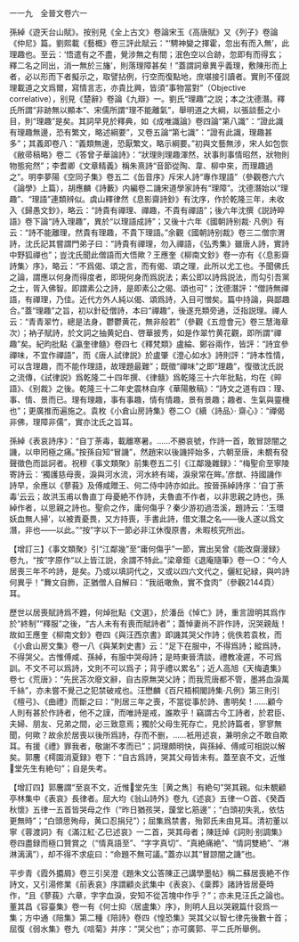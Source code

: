 一一九　全晉文卷六一

孫綽《遊天台山賦》。按别見《全上古文》卷論宋玉《高唐賦》又《列子》卷論《仲尼》篇。劉熙載《藝概》卷三評此賦云：“‘騁神變之揮霍，忽出有而入無’，此理趣也。至云：‘悟遣有之不盡，覺涉無之有間；泯色空以合跡，忽即有而得玄；釋二名之同出，消一無於三旛’，則落理障甚矣！”蓋謂詞章異乎義理，敷陳形而上者，必以形而下者擬示之，取譬拈例，行空而復點地，庶堪接引讀者。實則不僅説理載道之文爲爾，寫情言志，亦貴比興，皆須“事物當對”（Objective correlative），别見《楚辭》卷論《九辯》一。劉氏“理趣”之説；本之沈德潛。釋氏所謂“非跡無以顯本”、宋儒所謂“理不能離氣”，舉明道之大綱，以張談藝之小目，則“理趣”是矣。其詞早見於釋典，如《成唯識論》卷四論“第八識”：“證此識有理趣無邊，恐有繁文，略述綱要”，又卷五論“第七識”：“證有此識，理趣甚多”；其義即卷八：“義類無邊，恐厭繁文，略示綱要。”初與文藝無涉，宋人如包恢《敝帚稿略》卷二《答曾子華論詩》：“狀理則理趣渾然，狀事則事情昭然，狀物則物態宛然”；李耆卿《文章精義》稱朱熹詩“音節從陶、韋、柳中來，而理趣過之”。明李夢陽《空同子集》卷五二《缶音序》斥宋人詩“專作理語”（參觀卷六六《論學》上篇），胡應麟《詩藪》内編卷二譏宋道學家詩有“理障”。沈德潛始以“理趣”、“理語”連類辨似。虞山釋律然《息影齋詩鈔》有沈序，作於乾隆三年，未收入《歸愚文鈔》，略云：“詩貴有禪理、禪趣，不貴有禪語”；後六年沈撰《説詩晬語》卷下論“詩入理趣”，異於“以理語成詩”；又後十六年《國朝詩别裁·
凡例》有云：“詩不能離理，然貴有理趣，不貴下理語。”余觀《國朝詩别裁》卷三二僧宗渭詩，沈氏記其嘗謂門弟子曰：“詩貴有禪理，勿入禪語，《弘秀集》雖唐人詩，實詩中野狐禪也”；豈沈氏聞此僧語而大悟歟？王應奎《柳南文鈔》卷一亦有《〈息影齋詩集〉序》，略云：“不爲偈、頌之言，而有偈、頌之理，此所以尤工也。予聞佛氏之論，謂應以何身而得度者，即現何身而爲説法；素公即以詩爲説法，而勾引吾黨之士，胥入佛智。即謂素公之詩，是即素公之偈、頌也可”；沈德潛評：“僧詩無禪語，有禪理，乃佳。近代方外人純以偈、頌爲詩，入目可憎矣。篇中持論，與鄙趣合。”蓋“理趣”之旨，初以針砭僧詩，本曰“禪趣”，後遂充類旁通，泛指説理。禪人云：“青青翠竹，總是法身，鬱鬱黄花，無非般若”（參觀《五燈會元》卷三慧海章次）；衲子賦詩，於文詞之抽黄妃白、啓華披秀，如是作翠竹黄花觀，即所謂“禪趣”矣。紀昀批點《瀛奎律髓》卷四七《釋梵類》盧綸、鄭谷兩作，皆評：“詩宜參禪味，不宜作禪語”，而《唐人試律説》於盧肇《澄心如水》詩則評：“詩本性情，可以含理趣，而不能作理語，故理題最難”；既徵“禪味”之即“理趣”，復徵沈氏説之流傳，《試律説》爲乾隆二十四年撰、《律髓》爲乾隆三十六年批點，均在《晬語》、《别裁》之後。乾隆三十二年史震林自序《華陽散稿》：“詩文之道有四：理、事、情、景而已。理有理趣，事有事趣，情有情趣，景有景趣；趣者、生氣與靈機也”；更廣推而遍施之。袁枚《小倉山房詩集》卷二○《續〈詩品〉·
齋心》：“禪偈非佛，理障非儒”，實亦沈氏之旨耳。

孫綽《表哀詩序》：“自丁荼毒，載離寒暑。……不勝哀號，作詩一首，敢冒諒闇之譏，以申罔極之痛。”按孫自知“冒譏”，然趙宋以後譏抨始多，六朝至唐，未覩有發聲徵色而詆訶者。祝穆《事文類聚》前集卷五二引《江鄰幾雜録》：“梅聖俞至寧陵寄詩云：‘獨護慈母喪，淚與河水流，河水終有竭，淚泉常在眸。’彦猷、持國譏作詩早，余應以《蓼莪》及傅咸贈王、何二侍中詩亦如此。按晉孫綽詩序：‘自丁荼毒’云云；故洪玉甫以魯直丁母憂絶不作詩，夫魯直不作者，以非思親之詩也，孫綽作者，以思親之詩也。聖俞之作，庸何傷乎？秦少游初過浯溪，題詩云：‘玉環妖血無人掃’，以被責憂畏，又方持喪，手書此詩，借文潛之名——後人遂以爲文潛，非也——以此。”“按”字以下一節必非江休復原書，未暇核究所出。

【增訂三】《事文類聚》引“江鄰幾”至“庸何傷乎”一節，實出吴曾《能改齋漫録》卷九，“按”字原作“以上皆江説，余謂不特此。”梁章鉅《退庵隨筆》卷一○：“今人居喪三年不吟詩，是矣。乃或以填詞代之，又或以四六文代之，儷紅妃緑，與吟詩何異乎！”舞文自飾，正猶僧人自解曰：“我祇噉魚，實不食肉”（參觀2144頁）耳。

歷世以居喪賦詩爲不韙，何焯批點《文選》，於潘岳《悼亡》詩，重言證明其爲作於“終制”“釋服”之後，“古人未有有喪而賦詩者”；蓋悼妻尚不許作詩，況哭親哉！故如王應奎《柳南文鈔》卷四《與汪西京書》即譏其哭父作詩；佻佚若袁枚，而《小倉山房文集》卷一八《與某刺史書》云：“足下在服中，不得爲詩；縱爲詩，不得哭父。古惟傅咸、孫綽，有服中哭母詩；是時東晉清談，禮教凌遲，不可爲訓。不文不可以爲詩，文則不可以爲子；背乎禮以累名”；近人高旭《天梅遺集》卷七《荒唐》：“先民苫次廢文辭，自古原無哭父詩；而我荒唐都不管，墨將血淚萬千絲”，亦未嘗不覺己之犯禁破戒也。汪懋麟《百尺梧桐閣詩集·凡例》第三則引《檀弓》、《曲禮》而斷之曰：“則居三年之喪，不當從事於詩、書明矣！……顧今人則有甚於作詩者，他不之謹，而唯詩是戒，誰欺乎！竊謂古今工詩者，於君臣、夫婦、朋友、兄弟之間，必三致意焉；獨於父母生死存亡，見於詩篇者，寥寥無聞，何歟？故余於居喪以後所爲詩，存而不删，……衹用述哀，兼明余之不敢自欺耳。有援《禮》罪我者，敬謝不孝而已”；詞理頗明快，與孫綽、傅咸可相説以解矣。郭麐《樗園消夏録》卷下：“自古爲詩，哭其父母皆未有。蓋至哀不文，近惟𢈪堂先生有絶句”；自是失考。

【增訂四】郭麐謂“至哀不文，近惟𢈪堂先生［黄之雋］有絶句”哭其親。似未覩顧亭林集中《表哀》長律者。屈大均《翁山詩外》卷九《述哀》五律一○首、《癸酉秋懷》五律一五首皆哭母之作（“昨日猶孩哭，蘐堂匕筋邊”；“白頭初失乳，依怙更無時”；“白頭思殉母，黄口忍捐兒”）；屈集爲禁書，殆郭氏未由見耳。清初董以寧《蓉渡詞》有《滿江紅·乙巳述哀》一二首，哭其母者；陳廷焯《詞則·别調集》卷四盡録而極口贊賞之（“情真語至”、“字字真切”、“真絶痛絶”、“情詞雙絶”、“淋淋漓漓”），却不得不求疵曰：“命題不無可議。”蓋亦以其“冒諒闇之譏”也。

平步青《霞外攟屑》卷三引吴澄《題朱文公答陳正己講學墨帖》稱二蘇居喪絶不作詩文，又引湯修業《前表哀》序謂顧炎武集中《表哀》、《稾葬》諸詩皆居憂時作，“且《蓼莪》六章，字字血淚，安知不從苫塊中作乎？”；亦未見汪氏之論也。董其昌《容臺集》卷一有《何士抑〈居盧集〉序》，則明人且以哭親篇什裒爲一集；方中通《陪集》第二種《陪詩》卷四《惶恐集》哭其父以智七律先後數十首；屈復《弱水集》卷九《唁菊》并序：“哭父也”；亦可廣郭、平二氏所舉例。